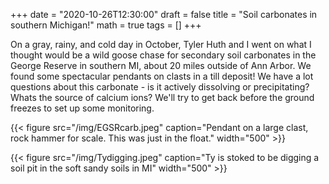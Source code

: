 +++ 
date = "2020-10-26T12:30:00" 
draft = false 
title = "Soil carbonates in southern Michigan!" 
math = true 
tags = [] 
+++

On a gray, rainy, and cold day in October, Tyler Huth and I went on what I thought would be a wild goose chase for secondary soil carbonates in the George Reserve in southern MI, about 20 miles outside of Ann Arbor. We found some spectacular pendants on clasts in a till deposit! We have a lot questions about this carbonate - is it actively dissolving or precipitating? Whats the source of calcium ions? We'll try to get back before the ground freezes to set up some monitoring.


{{< figure src="/img/EGSRcarb.jpeg" caption="Pendant on a large clast, rock hammer for scale. This was just in the float." width="500" >}}

{{< figure src="/img/Tydigging.jpeg" caption="Ty is stoked to be digging a soil pit in the soft sandy soils in MI" width="500" >}}

